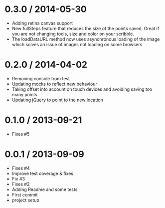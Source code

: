 
0.3.0 / 2014-05-30 
==================

  * Adding retina canvas support
  * New fullSteps feature that reduces the size of the points saved. Great if you are not changing tools, size and color on your scribble.
  * The loadDataURL method now uses asynchronous loading of the image which solves an issue of images not loading on some browsers  

0.2.0 / 2014-04-02 
==================

  * Removing console from test
  * Updating mocks to reflect new behaviour
  * Taking offset into account on touch devices and avoiding saving too many points
  * Updating jQuery to point to the new location

0.1.0 / 2013-09-21
==================
  * Fixes #5

0.0.1 / 2013-09-09 
==================

  * Fixes #4
  * Improve test coverage & fixes
  * Fix #3
  * Fixes #2
  * Adding Readme and some tests
  * First commit
  * project setup
